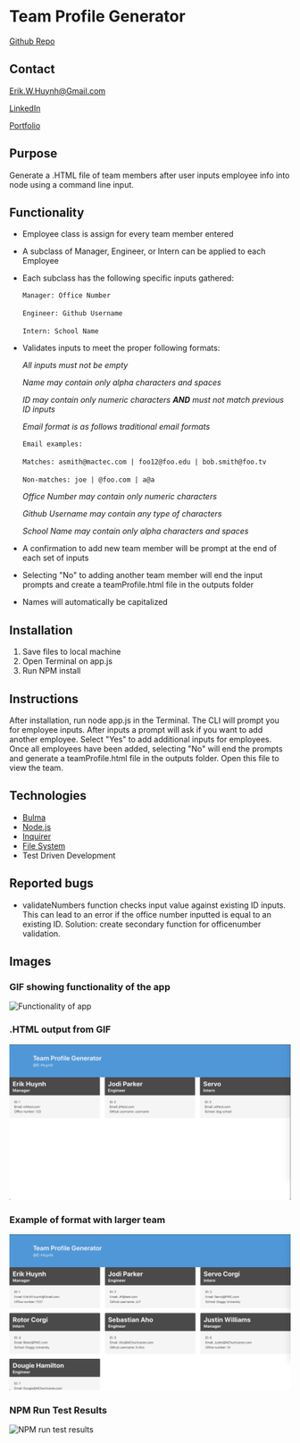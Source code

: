 # Team Profile Generator

[Github Repo](https://github.com/E-Huynh/Team_Profile_Generator)

## Contact

Erik.W.Huynh@Gmail.com

[LinkedIn](https://www.linkedin.com/in/erik-huynh-228321196/)

[Portfolio](https://e-huynh.github.io/portfolio-gram/)
## Purpose
Generate a .HTML file of team members after user inputs employee info into node using a command line input.
## Functionality
  * Employee class is assign for every team member entered
  
  * A subclass of Manager, Engineer, or Intern can be applied to each Employee
  
  * Each subclass has the following specific inputs gathered:
    
        Manager: Office Number
    
        Engineer: Github Username
    
        Intern: School Name
  
  * Validates inputs to meet the proper following formats:
  
    *All inputs must not be empty*
        
    *Name may contain only alpha characters and spaces*
    
    *ID may contain only numeric characters **AND** must not match previous ID inputs*
    
    *Email format is as follows traditional email formats*
    
        Email examples:
    
        Matches: asmith@mactec.com | foo12@foo.edu | bob.smith@foo.tv
    
        Non-matches: joe | @foo.com | a@a
    
    *Office Number may contain only numeric characters*
    
    *Github Username may contain any type of characters*
    
    *School Name may contain only alpha characters and spaces*
    
   * A confirmation to add new team member will be prompt at the end of each set of inputs
   
   * Selecting "No" to adding another team member will end the input prompts and create a teamProfile.html file in the outputs folder
   
   * Names will automatically be capitalized
        
## Installation
1. Save files to local machine
2. Open Terminal on app.js
3. Run NPM install
## Instructions
After installation, run node app.js in the Terminal. The CLI will prompt you for employee inputs. After inputs a prompt will ask if you want to add another employee. Select "Yes" to add additional inputs for employees. Once all employees have been added, selecting "No" will end the prompts and generate a teamProfile.html file in the outputs folder. Open this file to view the team.
## Technologies
  * [Bulma](https://bulma.io/)
  * [Node.js](https://nodejs.org/en/)
  * [Inquirer](https://www.npmjs.com/package/inquirer)
  * [File System](https://nodejs.org/api/fs.html)
  * Test Driven Development
## Reported bugs
  * validateNumbers function checks input value against existing ID inputs. This can lead to an error if the office number inputted is equal to an existing ID. Solution: create secondary function for officenumber validation.
## Images
### GIF showing functionality of the app
![Functionality of app](https://github.com/E-Huynh/Team_Profile_Generator/blob/master/Images%20and%20GIFs/Team%20Profile%20Generator%20Functionality.gif?raw=true)
### .HTML output from GIF
![teamProfile page](https://github.com/E-Huynh/Team_Profile_Generator/blob/master/Images%20and%20GIFs/teamProfile%20image.png?raw=true)
### Example of format with larger team
![teamProfile page with 7 team members](https://github.com/E-Huynh/Team_Profile_Generator/blob/master/Images%20and%20GIFs/teamProfile%20-%207%20members.png?raw=true)
### NPM Run Test Results
![NPM run test results](https://github.com/E-Huynh/Team_Profile_Generator/blob/master/Images%20and%20GIFs/NPM%20Run%20Test.gif?raw=true)
